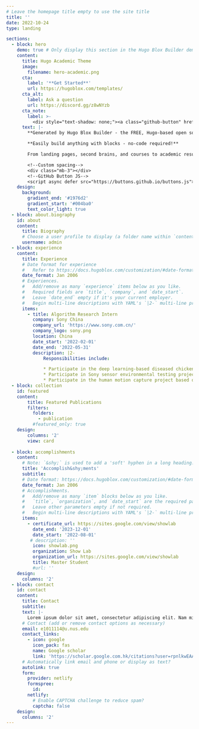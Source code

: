 ```yaml
---
# Leave the homepage title empty to use the site title
title: ''
date: 2022-10-24
type: landing

sections:
  - block: hero
    demo: true # Only display this section in the Hugo Blox Builder demo site
    content:
      title: Hugo Academic Theme
      image:
        filename: hero-academic.png
      cta:
        label: '**Get Started**'
        url: https://hugoblox.com/templates/
      cta_alt:
        label: Ask a question
        url: https://discord.gg/z8wNYzb
      cta_note:
        label: >-
          <div style="text-shadow: none;"><a class="github-button" href="https://github.com/HugoBlox/hugo-blox-builder" data-icon="octicon-star" data-size="large" data-show-count="true" aria-label="Star">Star Hugo Blox Builder</a></div><div style="text-shadow: none;"><a class="github-button" href="https://github.com/HugoBlox/theme-academic-cv" data-icon="octicon-star" data-size="large" data-show-count="true" aria-label="Star">Star the Academic template</a></div>
      text: |-
        **Generated by Hugo Blox Builder - the FREE, Hugo-based open source website builder trusted by 500,000+ sites.**

        **Easily build anything with blocks - no-code required!**

        From landing pages, second brains, and courses to academic resumés, conferences, and tech blogs.

        <!--Custom spacing-->
        <div class="mb-3"></div>
        <!--GitHub Button JS-->
        <script async defer src="https://buttons.github.io/buttons.js"></script>
    design:
      background:
        gradient_end: '#1976d2'
        gradient_start: '#004ba0'
        text_color_light: true
  - block: about.biography
    id: about
    content:
      title: Biography
      # Choose a user profile to display (a folder name within `content/authors/`)
      username: admin  
  - block: experience
    content:
      title: Experience
      # Date format for experience
      #   Refer to https://docs.hugoblox.com/customization/#date-format
      date_format: Jan 2006
      # Experiences.
      #   Add/remove as many `experience` items below as you like.
      #   Required fields are `title`, `company`, and `date_start`.
      #   Leave `date_end` empty if it's your current employer.
      #   Begin multi-line descriptions with YAML's `|2-` multi-line prefix.
      items:
        - title: Algorithm Research Intern
          company: Sony China
          company_url: 'https://www.sony.com.cn/'
          company_logo: sony.png
          location: China
          date_start: '2022-02-01'
          date_end: '2022-05-31'
          description: |2-
              Responsibilities include:

              * Participate in the deep learning-based diseased chicken identification project, establish SSD, FSSD, IFSSD models for picture training, parameter adjustment, and finally realize the rapid and accurate identification of diseased chickens.
              * Participate in Sony sensor environmental testing project pre-data processing process
              * Participate in the human motion capture project based on inertial sensor and monocular vision sensor fusion, use public 3D extraction method from motion video to extract motion information, use motion Builder and other tools to create bones, describe motion information, model binding work, animation stitching work.
  - block: collection
    id: featured
    content:
        title: Featured Publications
        filters:
          folders:
            - publication
          #featured_only: true
    design:
        columns: '2'
        view: card
 
  - block: accomplishments
    content:
      # Note: `&shy;` is used to add a 'soft' hyphen in a long heading.
      title: 'Accomplish&shy;ments'
      subtitle:
      # Date format: https://docs.hugoblox.com/customization/#date-format
      date_format: Jan 2006
      # Accomplishments.
      #   Add/remove as many `item` blocks below as you like.
      #   `title`, `organization`, and `date_start` are the required parameters.
      #   Leave other parameters empty if not required.
      #   Begin multi-line descriptions with YAML's `|2-` multi-line prefix.
      items:
        - certificate_url: https://sites.google.com/view/showlab
          date_end: '2023-12-01'
          date_start: '2022-08-01'
         # description: ''
          icon: showlab.png
          organization: Show Lab
          organization_url: https://sites.google.com/view/showlab
          title: Master Student
          #url: ''
    design:
      columns: '2'  
  - block: contact
    id: contact
    content:
      title: Contact
      subtitle:
      text: |-
        Lorem ipsum dolor sit amet, consectetur adipiscing elit. Nam mi diam, venenatis ut magna et, vehicula efficitur enim.
      # Contact (add or remove contact options as necessary)
      email: e1011114@u.nus.edu
      contact_links:
        - icon: google
          icon_pack: fas
          name: Google scholar
          link: 'https://scholar.google.com.hk/citations?user=rpnlkwEAAAAJ&hl=zh-CN'
      # Automatically link email and phone or display as text?
      autolink: true
      form:
        provider: netlify
        formspree:
          id:
        netlify:
          # Enable CAPTCHA challenge to reduce spam?
          captcha: false
    design:
      columns: '2'
---
```

